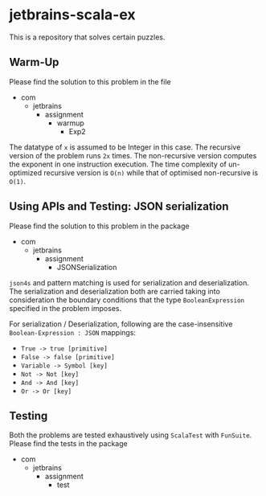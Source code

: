 # jetbrains-scala-ex
This is a repository that solves certain puzzles.


## Warm-Up
Please find the solution to this problem in the file
+ com
  + jetbrains
    + assignment
       + warmup
            + Exp2
                
The datatype of `x` is assumed to be Integer in this case.
The recursive version of the problem runs `2x` times. The non-recursive version computes the exponent in one instruction execution. The time complexity of un-optimized recursive version is `O(n)` while that of optimised non-recursive is `O(1)`.

## Using APIs and Testing: JSON serialization
Please find the solution to this problem in the package
+ com
    + jetbrains
        + assignment
            + JSONSerialization

`json4s` and pattern matching is used for serialization and deserialization. The serialization and deserialization both are
carried taking into consideration the boundary conditions that the type `BooleanExpression` specified in the problem imposes.

For serialization / Deserialization, following are the case-insensitive `Boolean-Expression : JSON` mappings:
+ `True -> true [primitive]`
+ `False -> false [primitive]`
+ `Variable -> Symbol [key]`
+ `Not -> Not [key]`
+ `And -> And [key]`
+ `Or -> Or [key]`

## Testing
Both the problems are tested exhaustively using `ScalaTest` with `FunSuite`. Please find the tests in the package
+ com
    + jetbrains
        + assignment
            + test
              
  